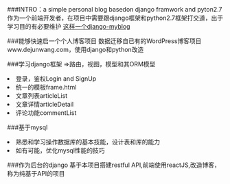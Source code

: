 ###INTRO：a simple personal blog basedon django framwork and pyton2.7
作为一个前端开发者，在项目中需要跟django框架和python2.7框架打交道，出于学习目的有必要维护
<a href ="https://wangdejun.github.io/django-myblog/">这样一个django-myblog</a>

###能够快速启一个个人博客项目
数据迁移自已有的WordPress博客项目www.dejunwang.com，使用django和python改造

###学习django框架 =>路由，视图，模型和其ORM模型
<li>登录，鉴权Login and SignUp</li> 
<li>统一的模板frame.html </li> 
<li>文章列表articleList </li> 
<li>文章详情articleDetail </li> 
<li>评论功能commentList</li> 

###基于mysql
<li>熟悉和学习操作数据库的基本技能，设计表和库的能力</li> 
<li> 如有可能，优化mysql性能的技巧</li> 

###作为后台的django
基于本项目搭建restful API,前端使用reactJS,改造博客，称为纯基于API的项目
